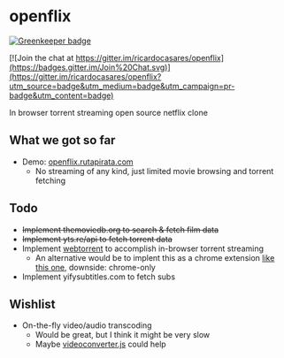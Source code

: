 openflix
========

[![Greenkeeper badge](https://badges.greenkeeper.io/ricardocasares/openflix.svg)](https://greenkeeper.io/)

[![Join the chat at https://gitter.im/ricardocasares/openflix](https://badges.gitter.im/Join%20Chat.svg)](https://gitter.im/ricardocasares/openflix?utm_source=badge&utm_medium=badge&utm_campaign=pr-badge&utm_content=badge)

In browser torrent streaming open source netflix clone

## What we got so far
* Demo: [openflix.rutapirata.com](http://openflix.rutapirata.com)
  *  No streaming of any kind, just limited movie browsing and torrent fetching

## Todo
* ~~Implement themoviedb.org to search & fetch film data~~
* ~~Implement yts.re/api to fetch torrent data~~
* Implement [webtorrent](https://github.com/feross/webtorrent) to accomplish in-browser torrent streaming
  * An alternative would be to implent this as a chrome extension [like this one](https://github.com/ricardocasares/bitford), downside: chrome-only
* Implement yifysubtitles.com to fetch subs

## Wishlist
* On-the-fly video/audio transcoding
  * Would be great, but I think it might be very slow
  * Maybe [videoconverter.js](http://bgrins.github.io/videoconverter.js) could help
